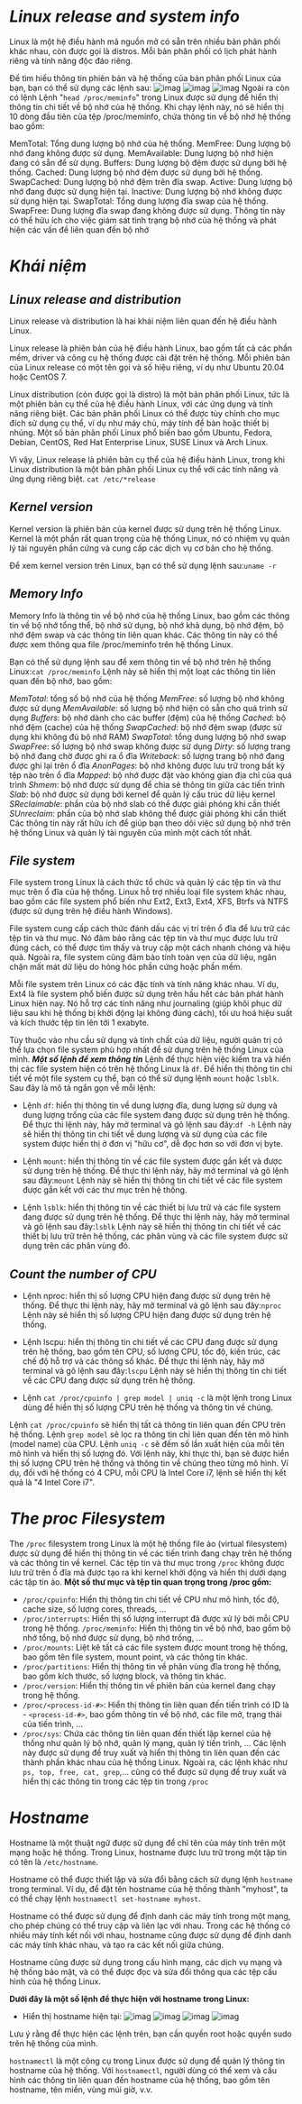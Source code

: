 # ***Linux release and system info***
Linux là một hệ điều hành mã nguồn mở có sẵn trên nhiều bản phân phối khác nhau, còn được gọi là distros. Mỗi bản phân phối có lịch phát hành riêng và tính năng độc đáo riêng.

Để tìm hiểu thông tin phiên bản và hệ thống của bản phân phối Linux của bạn, bạn có thể sử dụng các lệnh sau:
![imag](./IMG/7.1.png)
![imag](./IMG/7.2.png)
![imag](./IMG/7.3.png)
Ngoài ra còn có lệnh
Lệnh "`head /proc/meminfo`" trong Linux được sử dụng để hiển thị thông tin chi tiết về bộ nhớ của hệ thống. Khi chạy lệnh này, nó sẽ hiển thị 10 dòng đầu tiên của tệp /proc/meminfo, chứa thông tin về bộ nhớ hệ thống bao gồm:

MemTotal: Tổng dung lượng bộ nhớ của hệ thống.
MemFree: Dung lượng bộ nhớ đang không được sử dụng.
MemAvailable: Dung lượng bộ nhớ hiện đang có sẵn để sử dụng.
Buffers: Dung lượng bộ đệm được sử dụng bởi hệ thống.
Cached: Dung lượng bộ nhớ đệm được sử dụng bởi hệ thống.
SwapCached: Dung lượng bộ nhớ đệm trên đĩa swap.
Active: Dung lượng bộ nhớ đang được sử dụng hiện tại.
Inactive: Dung lượng bộ nhớ không được sử dụng hiện tại.
SwapTotal: Tổng dung lượng đĩa swap của hệ thống.
SwapFree: Dung lượng đĩa swap đang không được sử dụng.
Thông tin này có thể hữu ích cho việc giám sát tình trạng bộ nhớ của hệ thống và phát hiện các vấn đề liên quan đến bộ nhớ
# ***Khái niệm***
## ***Linux release and distribution***
Linux release và distribution là hai khái niệm liên quan đến hệ điều hành Linux.

Linux release là phiên bản của hệ điều hành Linux, bao gồm tất cả các phần mềm, driver và công cụ hệ thống được cài đặt trên hệ thống. Mỗi phiên bản của Linux release có một tên gọi và số hiệu riêng, ví dụ như Ubuntu 20.04 hoặc CentOS 7.

Linux distribution (còn được gọi là distro) là một bản phân phối Linux, tức là một phiên bản cụ thể của hệ điều hành Linux, với các ứng dụng và tính năng riêng biệt. Các bản phân phối Linux có thể được tùy chỉnh cho mục đích sử dụng cụ thể, ví dụ như máy chủ, máy tính để bàn hoặc thiết bị nhúng. Một số bản phân phối Linux phổ biến bao gồm Ubuntu, Fedora, Debian, CentOS, Red Hat Enterprise Linux, SUSE Linux và Arch Linux.

Vì vậy, Linux release là phiên bản cụ thể của hệ điều hành Linux, trong khi Linux distribution là một bản phân phối Linux cụ thể với các tính năng và ứng dụng riêng biệt.
`cat /etc/*release`
## ***Kernel version***
Kernel version là phiên bản của kernel được sử dụng trên hệ thống Linux. Kernel là một phần rất quan trọng của hệ thống Linux, nó có nhiệm vụ quản lý tài nguyên phần cứng và cung cấp các dịch vụ cơ bản cho hệ thống.

Để xem kernel version trên Linux, bạn có thể sử dụng lệnh sau:`uname -r`
## ***Memory Info***
Memory Info là thông tin về bộ nhớ của hệ thống Linux, bao gồm các thông tin về bộ nhớ tổng thể, bộ nhớ sử dụng, bộ nhớ khả dụng, bộ nhớ đệm, bộ nhớ đệm swap và các thông tin liên quan khác. Các thông tin này có thể được xem thông qua file /proc/meminfo trên hệ thống Linux.

Bạn có thể sử dụng lệnh sau để xem thông tin về bộ nhớ trên hệ thống Linux:`cat /proc/meminfo`
Lệnh này sẽ hiển thị một loạt các thông tin liên quan đến bộ nhớ, bao gồm:

*MemTotal*: tổng số bộ nhớ của hệ thống
*MemFree*: số lượng bộ nhớ không được sử dụng
*MemAvailable*: số lượng bộ nhớ hiện có sẵn cho quá trình sử dụng
*Buffers*: bộ nhớ dành cho các buffer (đệm) của hệ thống
*Cached*: bộ nhớ đệm (cache) của hệ thống
*SwapCached*: bộ nhớ đệm swap (được sử dụng khi không đủ bộ nhớ RAM)
*SwapTotal*: tổng dung lượng bộ nhớ swap
*SwapFree*: số lượng bộ nhớ swap không được sử dụng
*Dirty*: số lượng trang bộ nhớ đang chờ được ghi ra ổ đĩa
*Writeback*: số lượng trang bộ nhớ đang được ghi lại trên ổ đĩa
*AnonPages*: bộ nhớ không được lưu trữ trong bất kỳ tệp nào trên ổ đĩa
*Mapped*: bộ nhớ được đặt vào không gian địa chỉ của quá trình
*Shmem*: bộ nhớ được sử dụng để chia sẻ thông tin giữa các tiến trình
*Slab*: bộ nhớ được sử dụng bởi kernel để quản lý cấu trúc dữ liệu kernel
*SReclaimable*: phần của bộ nhớ slab có thể được giải phóng khi cần thiết
*SUnreclaim*: phần của bộ nhớ slab không thể được giải phóng khi cần thiết
Các thông tin này rất hữu ích để giúp bạn theo dõi việc sử dụng bộ nhớ trên hệ thống Linux và quản lý tài nguyên của mình một cách tốt nhất.
## ***File system***
File system trong Linux là cách thức tổ chức và quản lý các tệp tin và thư mục trên ổ đĩa của hệ thống. Linux hỗ trợ nhiều loại file system khác nhau, bao gồm các file system phổ biến như Ext2, Ext3, Ext4, XFS, Btrfs và NTFS (được sử dụng trên hệ điều hành Windows).

File system cung cấp cách thức đánh dấu các vị trí trên ổ đĩa để lưu trữ các tệp tin và thư mục. Nó đảm bảo rằng các tệp tin và thư mục được lưu trữ đúng cách, có thể được tìm thấy và truy cập một cách nhanh chóng và hiệu quả. Ngoài ra, file system cũng đảm bảo tính toàn vẹn của dữ liệu, ngăn chặn mất mát dữ liệu do hỏng hóc phần cứng hoặc phần mềm.

Mỗi file system trên Linux có các đặc tính và tính năng khác nhau. Ví dụ, Ext4 là file system phổ biến được sử dụng trên hầu hết các bản phát hành Linux hiện nay. Nó hỗ trợ các tính năng như journaling (giúp khôi phục dữ liệu sau khi hệ thống bị khởi động lại không đúng cách), tối ưu hoá hiệu suất và kích thước tệp tin lên tới 1 exabyte.

Tùy thuộc vào nhu cầu sử dụng và tính chất của dữ liệu, người quản trị có thể lựa chọn file system phù hợp nhất để sử dụng trên hệ thống Linux của mình.
***Một số lệnh để xem thông tin***
Lệnh để thực hiện việc kiểm tra và hiển thị các file system hiện có trên hệ thống Linux là `df`. Để hiển thị thông tin chi tiết về một file system cụ thể, bạn có thể sử dụng lệnh `mount` hoặc `lsblk`. Sau đây là mô tả ngắn gọn về mỗi lệnh:

- Lệnh `df`: hiển thị thông tin về dung lượng đĩa, dung lượng sử dụng và dung lượng trống của các file system đang được sử dụng trên hệ thống. Để thực thi lệnh này, hãy mở terminal và gõ lệnh sau đây:`df -h`
Lệnh này sẽ hiển thị thông tin chi tiết về dung lượng và sử dụng của các file system được hiển thị ở đơn vị "hữu cơ", dễ đọc hơn so với đơn vị byte.

- Lệnh `mount`: hiển thị thông tin về các file system được gắn kết và được sử dụng trên hệ thống. Để thực thi lệnh này, hãy mở terminal và gõ lệnh sau đây:`mount`
Lệnh này sẽ hiển thị thông tin chi tiết về các file system được gắn kết với các thư mục trên hệ thống.

- Lệnh `lsblk`: hiển thị thông tin về các thiết bị lưu trữ và các file system đang được sử dụng trên hệ thống. Để thực thi lệnh này, hãy mở terminal và gõ lệnh sau đây:`lsblk`
Lệnh này sẽ hiển thị thông tin chi tiết về các thiết bị lưu trữ trên hệ thống, các phân vùng và các file system được sử dụng trên các phân vùng đó.

## ***Count the number of CPU***
- Lệnh nproc: hiển thị số lượng CPU hiện đang được sử dụng trên hệ thống. Để thực thi lệnh này, hãy mở terminal và gõ lệnh sau đây:`nproc`
Lệnh này sẽ hiển thị số lượng CPU hiện đang được sử dụng trên hệ thống.

- Lệnh lscpu: hiển thị thông tin chi tiết về các CPU đang được sử dụng trên hệ thống, bao gồm tên CPU, số lượng CPU, tốc độ, kiến trúc, các chế độ hỗ trợ và các thông số khác. Để thực thi lệnh này, hãy mở terminal và gõ lệnh sau đây:`lscpu`
Lệnh này sẽ hiển thị thông tin chi tiết về các CPU đang được sử dụng trên hệ thống.
- Lệnh `cat /proc/cpuinfo | grep model | uniq -c` là một lệnh trong Linux dùng để hiển thị số lượng CPU trên hệ thống và thông tin về chúng.

Lệnh `cat /proc/cpuinfo` sẽ hiển thị tất cả thông tin liên quan đến CPU trên hệ thống.
Lệnh `grep model` sẽ lọc ra thông tin chỉ liên quan đến tên mô hình (model name) của CPU.
Lệnh `uniq -c` sẽ đếm số lần xuất hiện của mỗi tên mô hình và hiển thị số lượng đó.
Với lệnh này, khi thực thi, bạn sẽ được hiển thị số lượng CPU trên hệ thống và thông tin về chúng theo từng mô hình. Ví dụ, đối với hệ thống có 4 CPU, mỗi CPU là Intel Core i7, lệnh sẽ hiển thị kết quả là "4 Intel Core i7".
# ***The proc Filesystem***
The `/proc` filesystem trong Linux là một hệ thống file ảo (virtual filesystem) được sử dụng để hiển thị thông tin về các tiến trình đang chạy trên hệ thống và các thông tin về kernel. Các tệp tin và thư mục trong `/proc` không được lưu trữ trên ổ đĩa mà được tạo ra khi kernel khởi động và hiển thị dưới dạng các tập tin ảo.
**Một số thư mục và tệp tin quan trọng trong /proc gồm:**
- `/proc/cpuinfo`: Hiển thị thông tin chi tiết về CPU như mô hình, tốc độ, cache size, số lượng cores, threads, ...
- `/proc/interrupts`: Hiển thị số lượng interrupt đã được xử lý bởi mỗi CPU trong hệ thống.
`/proc/meminfo`: Hiển thị thông tin về bộ nhớ, bao gồm bộ nhớ tổng, bộ nhớ được sử dụng, bộ nhớ trống, ...
- `/proc/mounts`: Liệt kê tất cả các file system được mount trong hệ thống, bao gồm tên file system, mount point, và các thông tin khác.
- `/proc/partitions`: Hiển thị thông tin về phân vùng đĩa trong hệ thống, bao gồm kích thước, số lượng block, và thông tin khác.
- `/proc/version`: Hiển thị thông tin về phiên bản của kernel đang chạy trong hệ thống.
- `/proc/<process-id-#>`: Hiển thị thông tin liên quan đến tiến trình có ID là - `<process-id-#>`, bao gồm thông tin về bộ nhớ, các file mở, trạng thái của tiến trình, ...
- `/proc/sys`: Chứa các thông tin liên quan đến thiết lập kernel của hệ thống như quản lý bộ nhớ, quản lý mạng, quản lý tiến trình, ...
Các lệnh này được sử dụng để truy xuất và hiển thị thông tin liên quan đến các thành phần khác nhau của hệ thống Linux. Ngoài ra, các lệnh khác như `ps, top, free, cat, grep`,... cũng có thể được sử dụng để truy xuất và hiển thị các thông tin trong các tệp tin trong `/proc`
# ***Hostname***
Hostname là một thuật ngữ được sử dụng để chỉ tên của máy tính trên một mạng hoặc hệ thống. Trong Linux, hostname được lưu trữ trong một tập tin có tên là `/etc/hostname`.

Hostname có thể được thiết lập và sửa đổi bằng cách sử dụng lệnh `hostname` trong terminal. Ví dụ, để đặt tên hostname của hệ thống thành "myhost", ta có thể chạy lệnh `hostnamectl set-hostname myhost`.

Hostname có thể được sử dụng để định danh các máy tính trong một mạng, cho phép chúng có thể truy cập và liên lạc với nhau. Trong các hệ thống có nhiều máy tính kết nối với nhau, hostname cũng được sử dụng để định danh các máy tính khác nhau, và tạo ra các kết nối giữa chúng.

Hostname cũng được sử dụng trong cấu hình mạng, các dịch vụ mạng và hệ thống bảo mật, và có thể được đọc và sửa đổi thông qua các tệp cấu hình của hệ thống Linux.

**Dưới đây là một số lệnh để thực hiện với hostname trong Linux:**
- Hiển thị hostname hiện tại:
![imag](./IMG/7.4.png)
![imag](./IMG/7.5.png)
![imag](./IMG/7.6.png)
![imag](./IMG/7.7.png)
  
Lưu ý rằng để thực hiện các lệnh trên, bạn cần quyền root hoặc quyền sudo trên hệ thống của mình.

`hostnamectl` là một công cụ trong Linux được sử dụng để quản lý thông tin hostname của hệ thống. Với `hostnamectl`, người dùng có thể xem và cấu hình các thông tin liên quan đến hostname của hệ thống, bao gồm tên hostname, tên miền, vùng múi giờ, v.v.